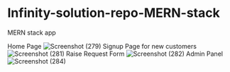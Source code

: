 # Infinity-solution-repo-MERN-stack
 MERN stack app 

Home Page
![Screenshot (279)](https://user-images.githubusercontent.com/109768481/232250929-b94aefa7-efe8-4e95-95f4-658b02f64c2a.png)
Signup Page for new customers
![Screenshot (281)](https://user-images.githubusercontent.com/109768481/232250945-73734714-0a9d-4b0e-b549-dd970e6c7620.png)
Raise Request Form
![Screenshot (282)](https://user-images.githubusercontent.com/109768481/232250935-436ca21a-67c9-48eb-91a4-213ba2de7a66.png)
Admin Panel
![Screenshot (284)](https://user-images.githubusercontent.com/109768481/232250955-3be9a3de-439d-444d-9aac-af014d8c5219.png)
